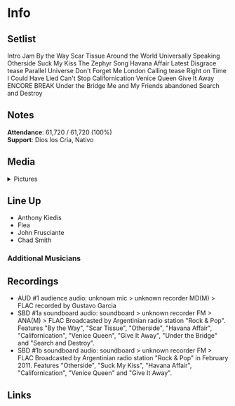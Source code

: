 # Info

## Setlist

Intro Jam
By the Way
Scar Tissue
Around the World
Universally Speaking
Otherside
Suck My Kiss
The Zephyr Song
Havana Affair
Latest Disgrace tease
Parallel Universe
Don't Forget Me
London Calling tease
Right on Time
I Could Have Lied
Can't Stop
Californication
Venice Queen
Give It Away
ENCORE BREAK
Under the Bridge
Me and My Friends abandoned
Search and Destroy

## Notes

**Attendance**: 61,720 / 61,720 (100%)
<br/>
**Support**: Dios los Cria, Nativo

## Media 

<details>
  <summary>Pictures</summary>
  <!--<img alt="Setlist" title="Setlist" src="_.jpg" height="200" />
  <img alt="Ticket" title="Ticket" src="_.jpg" height="200" />
  <img alt="Flyer" title="Flyer" src="_.jpg" height="200" />
  <img alt="Clipping" title="Clipping" src="_.jpg" height="200" />-->
</details>

## Line Up

* Anthony Kiedis
* Flea
* John Frusciante
* Chad Smith

### Additional Musicians

## Recordings

* AUD #1 audience audio: unknown mic > unknown recorder MD(M) > FLAC recorded by Gustavo Garcia
* SBD #1a soundboard audio: soundboard > unknown recorder FM > ANA(M) > FLAC Broadcasted by Argentinian radio station "Rock & Pop". Features "By the Way", "Scar Tissue", "Otherside", "Havana Affair", "Californication", "Venice Queen", "Give It Away", "Under the Bridge" and "Search and Destroy".
* SBD #1b soundboard audio: soundboard > unknown recorder FM > FLAC Broadcasted by Argentinian radio station "Rock & Pop" in February 2011. Features "Otherside", "Suck My Kiss", "Havana Affair", "Californication", "Venice Queen" and "Give It Away".

## Links